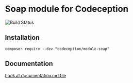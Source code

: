 # Soap module for Codeception

![Build Status](https://github.com/Codeception/module-soap/workflows/CI/badge.svg)

## Installation

```
composer require --dev "codeception/module-soap"
```

## Documentation

<a href="documentation.md">Look at documentation.md file</a>
